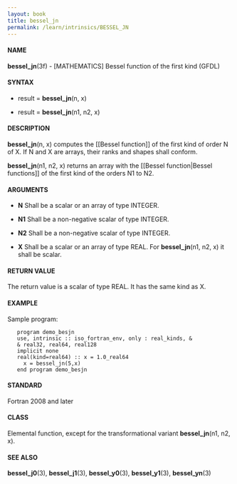 ```yaml
---
layout: book
title: bessel_jn
permalink: /learn/intrinsics/BESSEL_JN
---
```

#### NAME

__bessel\_jn__(3f) - \[MATHEMATICS\] Bessel function of the first kind
(GFDL)

#### SYNTAX

  - result = __bessel\_jn__(n, x)

  - result = __bessel\_jn__(n1, n2, x)

#### DESCRIPTION

__bessel\_jn__(n, x) computes the \[\[Bessel function\]\] of the first
kind of order N of X. If N and X are arrays, their ranks and shapes
shall conform.

__bessel\_jn__(n1, n2, x) returns an array with the \[\[Bessel
function|Bessel functions\]\] of the first kind of the orders N1 to N2.

#### ARGUMENTS

  - __N__
    Shall be a scalar or an array of type INTEGER.

  - __N1__
    Shall be a non-negative scalar of type INTEGER.

  - __N2__
    Shall be a non-negative scalar of type INTEGER.

  - __X__
    Shall be a scalar or an array of type REAL. For __bessel\_jn__(n1,
    n2, x) it shall be scalar.

#### RETURN VALUE

The return value is a scalar of type REAL. It has the same kind as X.

#### EXAMPLE

Sample program:

```
   program demo_besjn
   use, intrinsic :: iso_fortran_env, only : real_kinds, &
   & real32, real64, real128
   implicit none
   real(kind=real64) :: x = 1.0_real64
     x = bessel_jn(5,x)
   end program demo_besjn
```

#### STANDARD

Fortran 2008 and later

#### CLASS

Elemental function, except for the transformational variant
__bessel\_jn__(n1, n2, x).

#### SEE ALSO

__bessel\_j0__(3), __bessel\_j1__(3), __bessel\_y0__(3),
__bessel\_y1__(3), __bessel\_yn__(3)
